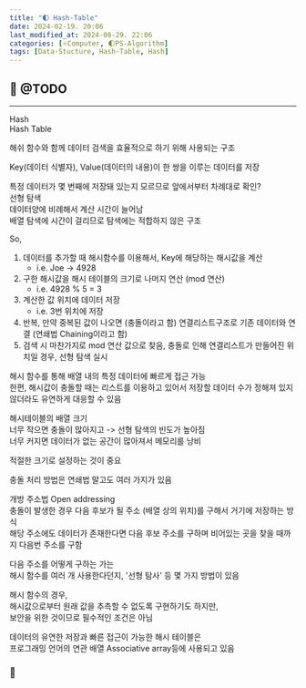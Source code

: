 ```yaml
---
title: "🌓 Hash-Table"
date: 2024-02-19. 20:06
last_modified_at: 2024-08-29. 22:06
categories: [⭐Computer, 🌓PS-Algorithm]
tags: [Data-Stucture, Hash-Table, Hash]
---
```


## 💫 @TODO

---

Hash  
Hash Table  

해쉬 함수와 함께 데이터 검색을 효율적으로 하기 위해 사용되는 구조  

Key(데이터 식별자), Value(데이터의 내용)이 한 쌍을 이루는 데이터를 저장  

특정 데이터가 몇 번째에 저장돼 있는지 모르므로 앞에서부터 차례대로 확인?  
선형 탐색  
데이터양에 비례해서 계산 시간이 늘어남  
배열 탐색에 시간이 걸리므로 탐색에는 적합하지 않은 구조  

So,  

1. 데이터를 추가할 때 해시함수를 이용해서, Key에 해당하는 해시값을 계산
   - i.e. Joe -> 4928
2. 구한 해시값을 해시 테이블의 크기로 나머지 연산 (mod 연산)
   - i.e. 4928 % 5 = 3
3. 계산한 값 위치에 데이터 저장
   - i.e. 3번 위치에 저장
4. 반복, 만약 중복된 값이 나오면 (충돌이라고 함) 연결리스트구조로 기존 데이터와 연결 (연쇄법 Chaining이라고 함)
5. 검색 시 마찬가지로 mod 연산 값으로 찾음, 충돌로 인해 연결리스트가 만들어진 위치일 경우, 선형 탐색 실시

해시 함수를 통해 배열 내의 특정 데이터에 빠르게 접근 가능  
한편, 해시값이 충돌할 때는 리스트를 이용하고 있어서 저장할 데이터 수가 정해져 있지 않더라도 유연하게 대응할 수 있음  

해시테이블의 배열 크기  
너무 작으면 충돌이 많아지고 -> 선형 탐색의 빈도가 높아짐  
너무 커지면 데이터가 없는 공간이 많아져서 메모리를 낭비  

적절한 크기로 설정하는 것이 중요  

충돌 처리 방법은 연쇄법 말고도 여러 가지가 있음  

개방 주소법 Open addressing  
충돌이 발생한 경우 다음 후보가 될 주소 (배열 상의 위치)를 구해서 거기에 저장하는 방식  
해당 주소에도 데이터가 존재한다면 다음 후보 주소를 구하며 비어있는 곳을 찾을 때까지 다음번 주소를 구함  

다음 주소를 어떻게 구하는 가는  
해시 함수를 여러 개 사용한다던지, '선형 탐사' 등 몇 가지 방법이 있음  

해시 함수의 경우,  
해시값으로부터 원래 값을 추측할 수 없도록 구현하기도 하지만,  
보안을 위한 것이므로 필수적인 조건은 아님  

데이터의 유연한 저장과 빠른 접근이 가능한 해시 테이블은  
프로그래밍 언어의 연관 배열 Associative array등에 사용되고 있음  

### **🫧**
